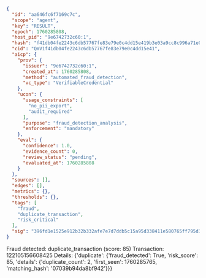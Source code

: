 ```json
{
  "id": "aa646fc6f7169c7c",
  "scope": "agent",
  "key": "RESULT",
  "epoch": 1760285808,
  "host_pid": "9e6742732c60:1",
  "hash": "f41db04fe2243c6db57767fe83e79e0c4dd15e419b3e03a9cc8c996a71e031e6",
  "cid": "QmV1f41db04fe2243c6db57767fe83e79e0c4dd15e41",
  "aicp": {
    "prov": {
      "issuer": "9e6742732c60:1",
      "created_at": 1760285808,
      "method": "automated_fraud_detection",
      "vc_type": "VerifiableCredential"
    },
    "ucon": {
      "usage_constraints": [
        "no_pii_export",
        "audit_required"
      ],
      "purpose": "fraud_detection_analysis",
      "enforcement": "mandatory"
    },
    "eval": {
      "confidence": 1.0,
      "evidence_count": 0,
      "review_status": "pending",
      "evaluated_at": 1760285808
    }
  },
  "sources": [],
  "edges": [],
  "metrics": {},
  "thresholds": {},
  "tags": [
    "fraud",
    "duplicate_transaction",
    "risk_critical"
  ],
  "sig": "396fd1e1525e912b32b332afe7e7d7ddb5c15a95d338411e580765ff795d3d40"
}
```

Fraud detected: duplicate_transaction (score: 85)
Transaction: 122105156608425
Details: {'duplicate': {'fraud_detected': True, 'risk_score': 85, 'details': {'duplicate_count': 2, 'first_seen': 1760285765, 'matching_hash': '07039b94da8bf942'}}}